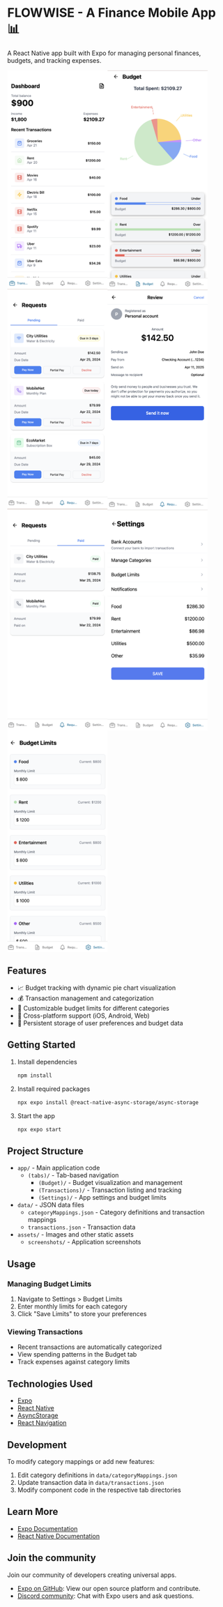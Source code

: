 # FLOWWISE - A Finance Mobile App 📊

A React Native app built with Expo for managing personal finances, budgets, and tracking expenses.

<div style="display: flex; flex-direction: row; flex-wrap: wrap;">
    <img src="./assets/screenshots/dashboard.png" width="230" margin = "5px" alt="Dashboard Screenshot"/>
    <img src="./assets/screenshots/budget.png" width="230" margin = "5px" alt="Budget Screenshot"/>
    <img src="./assets/screenshots/requests.png" width="230" margin = "5px" alt="Requests Screenshot"/>
    <img src="./assets/screenshots/pay-now.png" width="230" margin = "5px" alt="Pay Now Screenshot"/>
    <img src="./assets/screenshots/paid.png" width="230" margin = "5px" alt="Paid Screenshot"/>
    <img src="./assets/screenshots/settings.png" width="230" margin = "5px" alt="Settings Screenshot"/>
    <img src="./assets/screenshots/budgetLimits.png" width="230" margin = "5px" alt="Budget Limits Screenshot"/>
</div>

## Features

- 📈 Budget tracking with dynamic pie chart visualization
- 💰 Transaction management and categorization
- 🎯 Customizable budget limits for different categories
- 📱 Cross-platform support (iOS, Android, Web)
- 💾 Persistent storage of user preferences and budget data


## Getting Started

1. Install dependencies
   ```bash
   npm install
   ```
   
2. Install required packages
   ```bash
   npx expo install @react-native-async-storage/async-storage
   ```
   
3. Start the app
   ```bash
   npx expo start
   ```

## Project Structure

- `app/` - Main application code
  - `(tabs)/` - Tab-based navigation
    - `(Budget)/` - Budget visualization and management
    - `(Transactions)/` - Transaction listing and tracking
    - `(Settings)/` - App settings and budget limits
- `data/` - JSON data files
  - `categoryMappings.json` - Category definitions and transaction mappings
  - `transactions.json` - Transaction data
- `assets/` - Images and other static assets
  - `screenshots/` - Application screenshots

## Usage

### Managing Budget Limits
1. Navigate to Settings > Budget Limits
2. Enter monthly limits for each category
3. Click "Save Limits" to store your preferences

### Viewing Transactions
- Recent transactions are automatically categorized
- View spending patterns in the Budget tab
- Track expenses against category limits

## Technologies Used

- [Expo](https://expo.dev)
- [React Native](https://reactnative.dev)
- [AsyncStorage](https://react-native-async-storage.github.io/async-storage/)
- [React Navigation](https://reactnavigation.org)

## Development

To modify category mappings or add new features:

1. Edit category definitions in `data/categoryMappings.json`
2. Update transaction data in `data/transactions.json`
3. Modify component code in the respective tab directories

## Learn More

- [Expo Documentation](https://docs.expo.dev/)
- [React Native Documentation](https://reactnative.dev/docs/getting-started)

## Join the community

Join our community of developers creating universal apps.

- [Expo on GitHub](https://github.com/expo/expo): View our open source platform and contribute.
- [Discord community](https://chat.expo.dev): Chat with Expo users and ask questions.
